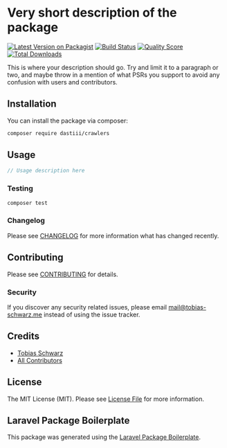 # Very short description of the package

[![Latest Version on Packagist](https://img.shields.io/packagist/v/dastiii/crawlers.svg?style=flat-square)](https://packagist.org/packages/dastiii/crawlers)
[![Build Status](https://img.shields.io/travis/dastiii/crawlers/master.svg?style=flat-square)](https://travis-ci.org/dastiii/crawlers)
[![Quality Score](https://img.shields.io/scrutinizer/g/dastiii/crawlers.svg?style=flat-square)](https://scrutinizer-ci.com/g/dastiii/crawlers)
[![Total Downloads](https://img.shields.io/packagist/dt/dastiii/crawlers.svg?style=flat-square)](https://packagist.org/packages/dastiii/crawlers)

This is where your description should go. Try and limit it to a paragraph or two, and maybe throw in a mention of what PSRs you support to avoid any confusion with users and contributors.

## Installation

You can install the package via composer:

```bash
composer require dastiii/crawlers
```

## Usage

``` php
// Usage description here
```

### Testing

``` bash
composer test
```

### Changelog

Please see [CHANGELOG](CHANGELOG.md) for more information what has changed recently.

## Contributing

Please see [CONTRIBUTING](CONTRIBUTING.md) for details.

### Security

If you discover any security related issues, please email mail@tobias-schwarz.me instead of using the issue tracker.

## Credits

- [Tobias Schwarz](https://github.com/dastiii)
- [All Contributors](../../contributors)

## License

The MIT License (MIT). Please see [License File](LICENSE.md) for more information.

## Laravel Package Boilerplate

This package was generated using the [Laravel Package Boilerplate](https://laravelpackageboilerplate.com).